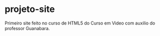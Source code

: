 # projeto-site
 Primeiro site feito no curso de HTML5 do Curso em Video com auxilio do professor Guanabara.
